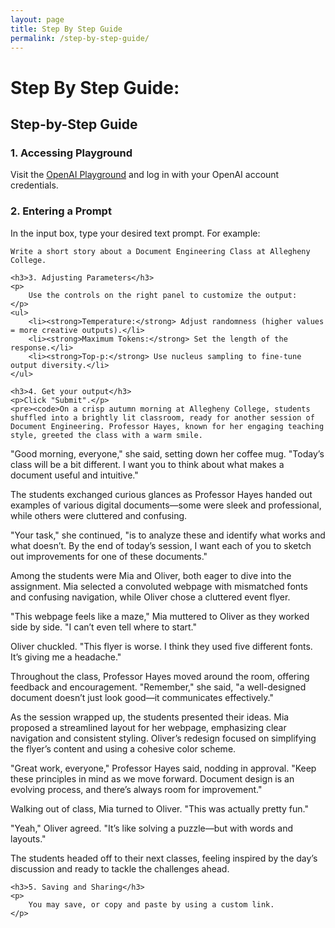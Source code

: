 ```yaml
---
layout: page
title: Step By Step Guide
permalink: /step-by-step-guide/
---
```

<!DOCTYPE html>
<html lang="en">
<head>
    <meta charset="UTF-8">
    <title>OpenAI Playground User Manual</title>
</head>
<body>
    <h1>Step By Step Guide:</h1>
     <h2>Step-by-Step Guide</h2>
    <h3>1. Accessing Playground</h3>
    <p>
        Visit the <a href="https://platform.openai.com/playground/" target="_blank">OpenAI Playground</a> and log in with your OpenAI account credentials.
    </p>
<h3>2. Entering a Prompt</h3>
    <p>
        In the input box, type your desired text prompt. For example:
    </p>
    <pre><code>Write a short story about a Document Engineering Class at Allegheny College.</code></pre>

    <h3>3. Adjusting Parameters</h3>
    <p>
        Use the controls on the right panel to customize the output:
    </p>
    <ul>
        <li><strong>Temperature:</strong> Adjust randomness (higher values = more creative outputs).</li>
        <li><strong>Maximum Tokens:</strong> Set the length of the response.</li>
        <li><strong>Top-p:</strong> Use nucleus sampling to fine-tune output diversity.</li>
    </ul>

    <h3>4. Get your output</h3>
    <p>Click "Submit".</p>
    <pre><code>On a crisp autumn morning at Allegheny College, students shuffled into a brightly lit classroom, ready for another session of Document Engineering. Professor Hayes, known for her engaging teaching style, greeted the class with a warm smile.

"Good morning, everyone," she said, setting down her coffee mug. "Today’s class will be a bit different. I want you to think about what makes a document useful and intuitive."

The students exchanged curious glances as Professor Hayes handed out examples of various digital documents—some were sleek and professional, while others were cluttered and confusing.

"Your task," she continued, "is to analyze these and identify what works and what doesn’t. By the end of today’s session, I want each of you to sketch out improvements for one of these documents."

Among the students were Mia and Oliver, both eager to dive into the assignment. Mia selected a convoluted webpage with mismatched fonts and confusing navigation, while Oliver chose a cluttered event flyer.

"This webpage feels like a maze," Mia muttered to Oliver as they worked side by side. "I can’t even tell where to start."

Oliver chuckled. "This flyer is worse. I think they used five different fonts. It’s giving me a headache."

Throughout the class, Professor Hayes moved around the room, offering feedback and encouragement. "Remember," she said, "a well-designed document doesn’t just look good—it communicates effectively."

As the session wrapped up, the students presented their ideas. Mia proposed a streamlined layout for her webpage, emphasizing clear navigation and consistent styling. Oliver’s redesign focused on simplifying the flyer’s content and using a cohesive color scheme.

"Great work, everyone," Professor Hayes said, nodding in approval. "Keep these principles in mind as we move forward. Document design is an evolving process, and there’s always room for improvement."

Walking out of class, Mia turned to Oliver. "This was actually pretty fun."

"Yeah," Oliver agreed. "It’s like solving a puzzle—but with words and layouts."

The students headed off to their next classes, feeling inspired by the day’s discussion and ready to tackle the challenges ahead.
</code></pre>

    <h3>5. Saving and Sharing</h3>
    <p>
        You may save, or copy and paste by using a custom link.
    </p>

   